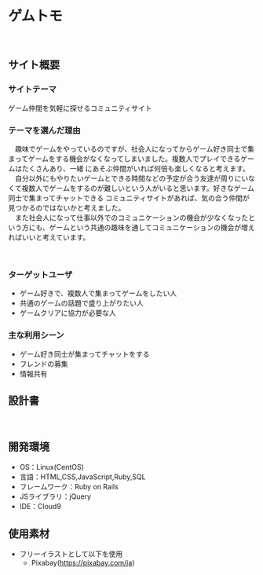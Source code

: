 # ゲムトモ
​
## サイト概要
### サイトテーマ
ゲーム仲間を気軽に探せるコミュニティサイト
​
### テーマを選んだ理由
　趣味でゲームをやっているのですが、社会人になってからゲーム好き同士で集まってゲームをする機会がなくなってしまいました。複数人でプレイできるゲームはたくさんあり、一緒
にあそぶ仲間がいれば何倍も楽しくなると考えます。<br>
　自分以外にもやりたいゲームとできる時間などの予定が合う友達が周りにいなくて複数人でゲームをするのが難しいという人がいると思います。好きなゲーム同士で集まってチャットできる
コミュニティサイトがあれば、気の合う仲間が見つかるのではないかと考えました。<br>
　また社会人になって仕事以外でのコミュニケーションの機会が少なくなったという方にも、ゲームという共通の趣味を通してコミュニケーションの機会が増えればいいと考えています。

​
​
### ターゲットユーザ
- ゲーム好きで、複数人で集まってゲームをしたい人
- 共通のゲームの話題で盛り上がりたい人
- ゲームクリアに協力が必要な人
​
### 主な利用シーン
- ゲーム好き同士が集まってチャットをする
- フレンドの募集
- 情報共有
​
## 設計書
​
## 開発環境
- OS：Linux(CentOS)
- 言語：HTML,CSS,JavaScript,Ruby,SQL
- フレームワーク：Ruby on Rails
- JSライブラリ：jQuery
- IDE：Cloud9
​
## 使用素材
- フリーイラストとして以下を使用
  - Pixabay(https://pixabay.com/ja)